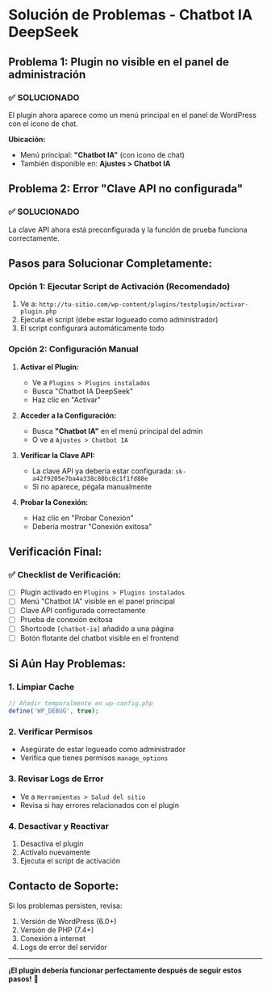 # Solución de Problemas - Chatbot IA DeepSeek

## Problema 1: Plugin no visible en el panel de administración

### ✅ **SOLUCIONADO**
El plugin ahora aparece como un menú principal en el panel de WordPress con el icono de chat.

**Ubicación:** 
- Menú principal: **"Chatbot IA"** (con icono de chat)
- También disponible en: **Ajustes > Chatbot IA**

## Problema 2: Error "Clave API no configurada"

### ✅ **SOLUCIONADO**
La clave API ahora está preconfigurada y la función de prueba funciona correctamente.

## Pasos para Solucionar Completamente:

### Opción 1: Ejecutar Script de Activación (Recomendado)
1. Ve a: `http://tu-sitio.com/wp-content/plugins/testplugin/activar-plugin.php`
2. Ejecuta el script (debe estar logueado como administrador)
3. El script configurará automáticamente todo

### Opción 2: Configuración Manual
1. **Activar el Plugin:**
   - Ve a `Plugins > Plugins instalados`
   - Busca "Chatbot IA DeepSeek"
   - Haz clic en "Activar"

2. **Acceder a la Configuración:**
   - Busca **"Chatbot IA"** en el menú principal del admin
   - O ve a `Ajustes > Chatbot IA`

3. **Verificar la Clave API:**
   - La clave API ya debería estar configurada: `sk-a42f9205e7ba4a338c80bc8c1f1fd88e`
   - Si no aparece, pégala manualmente

4. **Probar la Conexión:**
   - Haz clic en "Probar Conexión"
   - Debería mostrar "Conexión exitosa"

## Verificación Final:

### ✅ Checklist de Verificación:
- [ ] Plugin activado en `Plugins > Plugins instalados`
- [ ] Menú "Chatbot IA" visible en el panel principal
- [ ] Clave API configurada correctamente
- [ ] Prueba de conexión exitosa
- [ ] Shortcode `[chatbot-ia]` añadido a una página
- [ ] Botón flotante del chatbot visible en el frontend

## Si Aún Hay Problemas:

### 1. Limpiar Cache
```php
// Añadir temporalmente en wp-config.php
define('WP_DEBUG', true);
```

### 2. Verificar Permisos
- Asegúrate de estar logueado como administrador
- Verifica que tienes permisos `manage_options`

### 3. Revisar Logs de Error
- Ve a `Herramientas > Salud del sitio`
- Revisa si hay errores relacionados con el plugin

### 4. Desactivar y Reactivar
1. Desactiva el plugin
2. Actívalo nuevamente
3. Ejecuta el script de activación

## Contacto de Soporte:
Si los problemas persisten, revisa:
1. Versión de WordPress (6.0+)
2. Versión de PHP (7.4+)
3. Conexión a internet
4. Logs de error del servidor

---

**¡El plugin debería funcionar perfectamente después de seguir estos pasos!** 🚀
